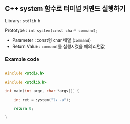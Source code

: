 ## C++ system 함수로 터미널 커맨드 실행하기



Library : `stdlib.h`

Prototype : `int system(const char* command);`

* Parameter : const형 char 배열 (`command`)
* Return Value : `command` 를 실행시켰을 때의 리턴값



### Example code

```c++

#include <stdio.h>

#include <stdlib.h>

int main(int argc, char *argv[]) {

    int ret = system("ls -a");

    return 0;

}

```

